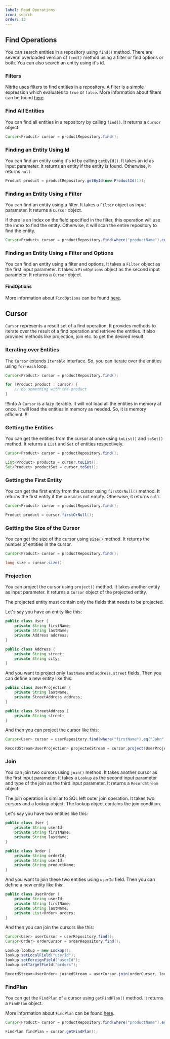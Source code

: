 ```yaml
---
label: Read Operations
icon: search
order: 13
---
```


## Find Operations

You can search entities in a repository using `find()` method. There are several overloaded version of `find()` method using a filter or find options or both. You can also search an entity using it's id.

### Filters

Nitrite uses filters to find entities in a repository. A filter is a simple expression which evaluates to `true` or `false`. More information about filters can be found [here](../filter.md).

### Find All Entities

You can find all entities in a repository by calling `find()`. It returns a `Cursor` object.

```java
Cursor<Product> cursor = productRepository.find();
```

### Finding an Entity Using Id

You can find an entity using it's id by calling `getById()`. It takes an id as input parameter. It returns an entity if the entity is found. Otherwise, it returns `null`.

```java
Product product = productRepository.getById(new ProductId(1));
```

### Finding an Entity Using a Filter

You can find an entity using a filter. It takes a `Filter` object as input parameter. It returns a `Cursor` object.

If there is an index on the field specified in the filter, this operation will use the index to find the entity. Otherwise, it will scan the entire repository to find the entity.

```java
Cursor<Product> cursor = productRepository.find(where("productName").eq("Apple iPhone 6"));
```

### Finding an Entity Using a Filter and Options

You can find an entity using a filter and options. It takes a `Filter` object as the first input parameter. It takes a `FindOptions` object as the second input parameter. It returns a `Cursor` object.

#### FindOptions

More information about `FindOptions` can be found [here](../collection/read.md#findoptions).


## Cursor

`Cursor` represents a result set of a find operation. It provides methods to iterate over the result of a find operation and retrieve the entities. It also provides methods like projection, join etc. to get the desired result.

### Iterating over Entities

The `Cursor` extends `Iterable` interface. So, you can iterate over the entities using `for-each` loop.

```java
Cursor<Product> cursor = productRepository.find();

for (Product product : cursor) {
    // do something with the product
}
```

!!!info
A `Cursor` is a lazy iterable. It will not load all the entities in memory at once. It will load the entities in memory as needed. So, it is memory efficient.
!!!

### Getting the Entities

You can get the entities from the cursor at once using `toList()` and `toSet()` method. It returns a `List` and `Set` of entities respectively.

```java
Cursor<Product> cursor = productRepository.find();

List<Product> products = cursor.toList();
Set<Product> productSet = cursor.toSet();
```

### Getting the First Entity

You can get the first entity from the cursor using `firstOrNull()` method. It returns the first entity if the cursor is not empty. Otherwise, it returns `null`.

```java
Cursor<Product> cursor = productRepository.find();

Product product = cursor.firstOrNull();
```

### Getting the Size of the Cursor

You can get the size of the cursor using `size()` method. It returns the number of entities in the cursor.

```java
Cursor<Product> cursor = productRepository.find();

long size = cursor.size();
```

### Projection

You can project the cursor using `project()` method. It takes another entity as input parameter. It returns a `Cursor` object of the projected entity.

The projected entity must contain only the fields that needs to be projected.

Let's say you have an entity like this:

```java
public class User {
    private String firstName;
    private String lastName;
    private Address address;
}

public class Address {
    private String street;
    private String city;
}
```

And you want to project only `lastName` and `address.street` fields. Then you can define a new entity like this:

```java
public class UserProjection {
    private String lastName;
    private StreetAddress address;
}

public class StreetAddress {
    private String street;
}
```

And then you can project the cursor like this:

```java
Cursor<User> cursor = userRepository.find(where("firstName").eq("John"));

RecordStream<UserProjection> projectedStream = cursor.project(UserProjection.class);
```

### Join

You can join two cursors using `join()` method. It takes another cursor as the first input parameter. It takes a `Lookup` as the second input parameter and type of the join as the third input parameter. It returns a `RecordStream` object.

The join operation is similar to SQL left outer join operation. It takes two cursors and a lookup object. The lookup object contains the join condition.

Let's say you have two entities like this:

```java
public class User {
    private String userId;
    private String firstName;
    private String lastName;
}

public class Order {
    private String orderId;
    private String userId;
    private String productName;
}
```

And you want to join these two entities using `userId` field. Then you can define a new entity like this:

```java
public class UserOrder {
    private String userId;
    private String firstName;
    private String lastName;
    private List<Order> orders;
}
```

And then you can join the cursors like this:

```java
Cursor<User> userCursor = userRepository.find();
Cursor<Order> orderCursor = orderRepository.find();

Lookup lookup = new Lookup();
lookup.setLocalField("userId");
lookup.setForeignField("userId");
lookup.setTargetField("orders");

RecordStream<UserOrder> joinedStream = userCursor.join(orderCursor, lookup, UserOrder.class);
```

### FindPlan

You can get the `FindPlan` of a cursor using `getFindPlan()` method. It returns a `FindPlan` object.

More information about `FindPlan` can be found [here](../collection/read.md#findplan).

```java
Cursor<Product> cursor = productRepository.find(where("productName").eq("Apple iPhone 6"));

FindPlan findPlan = cursor.getFindPlan();
```